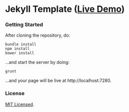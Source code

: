# Jekyll Template ([Live Demo](http://jekyll.chibi.io))

### Getting Started

After cloning the repository, do:

~~~
bundle install
npm install
bower install
~~~

...and start the server by doing:

~~~
grunt
~~~

...and your page will be live at http://localhost:7280.

### License

[MIT Licensed](http://chibicode.mit-license.org/).

